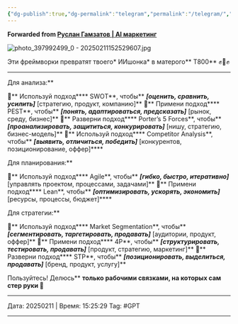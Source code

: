 ```yaml
---
{"dg-publish":true,"dg-permalink":"telegram","permalink":"/telegram/","created":"2025-02-11T15:21:09.772+03:00"}
---
```


**Forwarded from [Руслан Гамзатов | AI маркетинг](https://t.me/AIGamzatov/989)**

![photo_397992499_0 - 20250211152529607.jpg](/img/user/Backand/Telegram/photos/photo_397992499_0%20-%2020250211152529607.jpg)

Эти фреймворки превратят твоего* ИИшонка* в матерого** Т800** ✊🤖✊
****
Для анализа:**

🔹** Используй подход**** SWOT**, чтобы** ***[оценить, сравнить, усилить]*** [стратегию, продукт, компанию]**
🔹** Примени подход**** PEST**, чтобы** ***[понять, адаптироваться, предсказать]*** [рынок, среду, бизнес]**
🔹** Разверни подход**** Porter’s 5 Forces**, чтобы** ***[проанализировать, защититься, конкурировать]*** [нишу, стратегию, бизнес-модель]**
🔹** Используй подход**** Competitor Analysis**, чтобы** ***[выявить, отличиться, победить]*** [конкурентов, позиционирование, оффер]****

Для планирования:**

🔹** Используй подход**** Agile**, чтобы** ***[гибко, быстро, итеративно]*** [управлять проектом, процессами, задачами]**
🔹** Примени подход**** Lean**, чтобы** ***[оптимизировать, ускорять, экономить]*** [ресурсы, процессы, бюджет]****

Для стратегии:**

🔹** Используй подход**** Market Segmentation**, чтобы** ***[сегментировать, таргетировать, продавать]*** [аудитории, продукт, оффер]**
🔹** Примени подход**** 4P**, чтобы** ***[структурировать, тестировать, продавать]*** [продукт, стратегию, маркетинг]**
🔹** Разверни подход**** STP**, чтобы** ***[позиционировать, выделиться, продавать]*** [бренд, продукт, услугу]**

Пользуйтесь! Делюсь** **только рабочими связками, на которых сам стер руки 👾**


_______
Дата:  20250211 | Время:  15:25:29 Tag: #GPT


***

